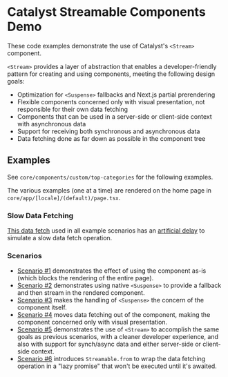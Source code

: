 # Catalyst Streamable Components Demo

These code examples demonstrate the use of Catalyst's `<Stream>` component.

`<Stream>` provides a layer of abstraction that enables a developer-friendly pattern for creating and using components, meeting the following design goals:

* Optimization for `<Suspense>` fallbacks and Next.js partial prerendering
* Flexible components concerned only with visual presentation, not responsible for their own data fetching
* Components that can be used in a server-side or client-side context with asynchronous data
* Support for receiving both synchronous and asynchronous data
* Data fetching done as far down as possible in the component tree

## Examples

See `core/components/custom/top-categories` for the following examples.

The various examples (one at a time) are rendered on the home page in `core/app/[locale]/(default)/page.tsx`.

### Slow Data Fetching

[This data fetch](https://github.com/bigcommerce-edu/demo-catalyst-streamable/compare/start...top-categories-data?diff=split) used in all example scenarios has an [artificial delay](https://github.com/bigcommerce-edu/demo-catalyst-streamable/compare/top-categories-data...fetch-delay?diff=split) to simulate a slow data fetch operation.

### Scenarios

* [Scenario #1](https://github.com/bigcommerce-edu/demo-catalyst-streamable/compare/fetch-delay...scenario-1?diff=split) demonstrates the effect of using the component as-is (which blocks the rendering of the entire page).
* [Scenario #2](https://github.com/bigcommerce-edu/demo-catalyst-streamable/compare/scenario-1...scenario-2?diff=split) demonstrates using native `<Suspense>` to provide a fallback and then stream in the rendered component.
* [Scenario #3](https://github.com/bigcommerce-edu/demo-catalyst-streamable/compare/scenario-2...scenario-3?diff=split) makes the handling of `<Suspense>` the concern of the component itself.
* [Scenario #4](https://github.com/bigcommerce-edu/demo-catalyst-streamable/compare/scenario-3...scenario-4?diff=split) moves data fetching out of the component, making the component concerned only with visual presentation.
* [Scenario #5](https://github.com/bigcommerce-edu/demo-catalyst-streamable/compare/scenario-4...scenario-5?diff=split) demonstrates the use of `<Stream>` to accomplish the same goals as previous scenarios, with a cleaner developer experience, and also with support for synch/async data and either server-side or client-side context.
* [Scenario #6](https://github.com/bigcommerce-edu/demo-catalyst-streamable/compare/scenario-5...scenario-6?diff=split) introduces `Streamable.from` to wrap the data fetching operation in a "lazy promise" that won't be executed until it's awaited.
